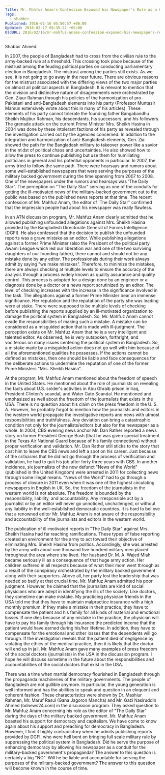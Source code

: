 ```yaml
---
Title: Mr. Mahfuz Anam's Confession Exposed his Newspaper's Role as a Conduit for the Military-Backed Government in Bangladesh
Tags:
  - shabbir
Published: 2016-02-16 05:50:57 +06:00
Updated: 2016-02-17 08:35:22 +06:00
OldURL: 2016/02/16/mr-mahfuz-anams-confession-exposed-his-newspapers-role-as-a-conduit-for-the-military-backed-government-during-2007-2008-in-bangladesh/
---
```


Shabbir Ahmed

In 2007, the people of Bangladesh had to cross from the civilian rule to the army-backed rule at a threshold. This crossing took place because of the mistrust among the feuding political parties on conducting parliamentary election in Bangladesh. The mistrust among the parties still exists. As we see, it is not going to go away in the near future. There are obvious reasons for the mistrust associated with the differing views of the two major parties on almost all political aspects in Bangladesh. It is relevant to mention that the division and distinctive nature of disagreements were orchestrated by Gen. Ziaur Rahman through his policies of the harmonization of pro-Pakistani and anti-Bangladesh elements into his party (Professor Muntasir Mamun extensively wrote about this in many of his articles). These elements of his party cannot tolerate the founding father Bangabandhu Sheikh Mujibur Rahman, his descendants, his successors, and his followers. The grenade attack on the current Prime Minister Mrs. Sheikh Hasina in 2004 was done by these intolerant factions of his party as revealed through the investigation carried out by the agencies concerned. In addition to the integration and harmonization of anti-Bangladesh elements, Gen. Zia showed the path for the Bangladesh military to takeover power like a savior in the midst of political chaos and uncertainties. He also showed how to allow the press to continue publishing but use them for humiliating politicians in general and his potential opponents in particular. In 2007, the army tried to follow the same path. There were hearsays and rumors about some well-established newspapers that were serving the purposes of the military backed government during the time spanning from 2007 to 2008. One of the newspapers under the rumors and hearsays was 'The Daily Star". The perception on "The Daily Star" serving as one of the conduits for getting the ill-motivated news of the military-backed government out to the public was based on the published news reports at that time. The recent confession of Mr. Mahfuz Anam, the editor of 'The Daily Star" confirmed that the impression people had about his newspaper was really flawless.

In an ATN discussion program, Mr. Mahfuz Anam clearly admitted that he allowed publishing unfounded allegations against Mrs. Sheikh Hasina provided by the Bangladesh Directorate General of Forces Intelligence (DGFI). He also confessed that the decision to publish the unfounded reports was a grave mistake as an editor. While publishing allegations against a former Prime Minister (also the President of the political party Awami League which led our liberation war and one of the two surviving daughters of our founding father), there cannot and should not be any mistake done by any editor. The professionals during their work always admit by saying "we make mistakes". Therefore, to minimize the mistakes, there are always checking at multiple levels to ensure the accuracy of the analysis through a process widely known as quality assurance and quality control. This process is adopted for a design done by an engineer or a diagnosis done by a doctor or a news report scrutinized by an editor. The level of checking increases with the increase in the significance involved in the task. The allegations against a former Prime Minister bear an immense significance. Her reputation and the reputation of the party she was leading were at stake. There were supposed to be multiple levels of checking before publishing the reports supplied by an ill-motivated organization to damage the political system in Bangladesh. So, Mr. Mahfuz Anam cannot evade the responsibilities of making such a mistake. A mistake can be considered as a misguided action that is made with ill-judgment. The perception exists on Mr. Mahfuz Anam that he is a very intelligent and talented editor. As observed, he is very outspoken, forthright, and vociferous on many issues centering the political system in Bangladesh. So, a mistake made by a misguided action does not go well with him because of all the aforementioned qualities he possesses. If the actions cannot be defined as mistakes, then one should be liable and face consequences for the deliberate actions to undermine the reputation of one of the former Prime Ministers "Mrs. Sheikh Hasina".

At the program, Mr. Mahfuz Anam mentioned about the freedom of speech in the United States. He mentioned about the role of journalists on revealing the facts about U.S. solder's activities in Abu Ghraib prison in Iraq, President Clinton's scandal, and Water Gate Scandal. He mentioned and emphasized as well about the freedom of the journalists that exists in the USA. There is no question about his claim on the press freedom in the U. S. A. However, he probably forgot to mention how the journalists and editors in the western world propagate the investigative reports and news with utmost responsibilities and truthfulness. Any deviation can bring a catastrophic condition not only for the journalists/editors but also for the newspaper as a whole. In 2004, CBS evening news anchor Mr. Dan Rather reported a news story on former President George Bush (that he was given special treatment in the Texas Air National Guard because of his family connections) without proper verification and validation. Mr. Dan Rather still sticks to the story that cost him to leave the CBS news and left a spot on his career. Just because of the criticisms that he did not go through the process of verification and validation, he had to quit his job after forty three years with CBS. In another incidence, six journalists of the now defunct "News of the World" (published in the United Kingdom) were arrested in 2011 for collecting news through some illegal means. "News of the World" had to go through a process of closure in 2011 even when it was one of the highest circulating newspapers in English in UK. So, the freedom of the journalists in the western world is not absolute. The freedom is bounded by the responsibility, liability, and accountability. Any irresponsible act by a journalist or by an editor will never go unnoticed, unchallenged, or without any liability in the well-established democratic countries. It is hard to believe that a renowned editor Mr. Mahfuz Anam is not aware of the responsibility and accountability of the journalists and editors in the western world.

The publication of ill-motivated reports in "The Daily Star" against Mrs. Sheikh Hasina had far reaching ramifications. These types of false reporting created an environment for the army to act toward their objective of eliminating Mrs. Sheikh Hasina from politics. Accordingly, she was arrested by the army with about one thousand five hundred military men placed throughout the area where she lived. Her husband Dr. M. A. Wajed Miah became seriously ill as a consequence of that huge army action. Her children suffered in all respects because of what their mom went through as a result of the conspiracy orchestrated by the military backed government along with their supporters. Above all, her party lost the leadership that was needed so badly at that crucial time. Mr. Mahfuz Anam admitted his poor judgment. However, he claimed that the journalists are kind of social physicians who are adept in identifying the ills of the society. Like doctors, they sometime can make mistake. My practicing physician friends in the USA told me that they have to maintain malpractice insurance with a high monthly premium. If they make a mistake in their practice, they have to compensate the patient and his family for all kinds of material and emotional losses. If one dies because of any mistake in the practice, the physician will have to pay his family through his insurance the predicted income that the patient would have earned during his/her lifetime. In addition, they have to compensate for the emotional and other losses that the dependents will go through. If the investigation reveals that the patient died of negligence by violating the ethics of the medical practice, then it is likely that the doctor will end up in jail. Mr. Mahfuz Anam gave many examples of press freedom of the social doctors (journalists) in the USA in the discussion program. I hope he will discuss sometime in the future about the responsibilities and accountabilities of the social doctors that exist in the USA.

There was a time when martial democracy flourished in Bangladesh through the propaganda machineries of the military governments. The people of Bangladesh are not gullible anymore. In particular, the young generation is well informed and has the abilities to speak and question in an eloquent and coherent fashion. These characteristics were shown by Dr. Mashiur Rahman, Mr. Maruf Rasul (Gana Jagoron Mancha) and Mr. Gazi Nasiruddin Ahmed (bdnews24.com) in the discussion program. They asked question to Mr. Mahfuz Anam concerning his role as the editor of "The Daily Star" during the days of the military backed government. Mr. Mahfuz Anam boasted his support for democracy and capitalism. We have come to know again about his support and preaching for democracy in Bangladesh. However, I find it highly contradictory when he admits publishing reports provided by DGFI, who were hell bent on bringing full scale military rule by suppressing the political system in Bangladesh. Did he serve the purpose of enhancing democracy by allowing his newspaper as a conduit for the military-backed government's propaganda? The answer to this question is certainly a big "NO". Will he be liable and accountable for serving the purposes of the military-backed government? The answer to this question will become known in the course of time.

